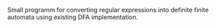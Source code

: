 Small programm for converting regular expressions into definite finite automata using existing DFA implementation.
